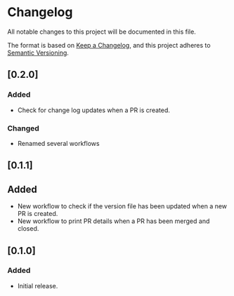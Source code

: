 # Changelog

All notable changes to this project will be documented in this file.

The format is based on [Keep a Changelog](https://keepachangelog.com/en/1.0.0/),
and this project adheres to [Semantic Versioning](https://semver.org/spec/v2.0.0.html).

## [0.2.0]
### Added
- Check for change log updates when a PR is created.

### Changed
- Renamed several workflows

## [0.1.1]
## Added
- New workflow to check if the version file has been updated when a new PR is created.
- New workflow to print PR details when a PR has been merged and closed.

## [0.1.0]
### Added
- Initial release.
